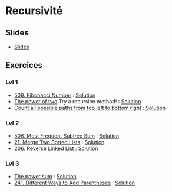 # Recursivité
## Slides
  - [Slides](Cours3-Recursion.pdf)
## Exercices
### Lvl 1
  - [509. Fibonacci Number](https://leetcode.com/problems/fibonacci-number/) : [Solution](fibonacci-number.py)
  - [The power of two](https://leetcode.com/problems/power-of-two/submissions/) Try a recursion method! : [Solution](power-of-two.py)
  - [Count all possible paths from top left to bottom right](https://practice.geeksforgeeks.org/problems/count-all-possible-paths-from-top-left-to-bottom-right3011/1#) : [Solution](all-possible-paths.py)
### Lvl 2
  - [508. Most Frequent Subtree Sum](https://leetcode.com/problems/most-frequent-subtree-sum/) : [Solution](mostr-frequent-subtree-sum.py)
  - [21. Merge Two Sorted Lists](https://leetcode.com/problems/merge-two-sorted-lists/) : [Solution](merge-two-sorted-lists.py)
  - [206. Reverse Linked List](https://leetcode.com/problems/reverse-linked-list/) : [Solution](Reverse-Linked-List.py)
  
### Lvl 3
  - [The power sum](https://www.hackerrank.com/challenges/the-power-sum/problem) : [Solution](power-sum.py)
  - [241. Different Ways to Add Parentheses](https://leetcode.com/problems/different-ways-to-add-parentheses/) : [Solution](Different-Ways-to-Add-Parentheses.py)

